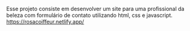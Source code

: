 Esse projeto consiste em desenvolver um site para uma profissional da beleza com formulário de contato utilizando html, css e javascript.
https://rosacoiffeur.netlify.app/
